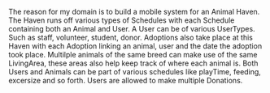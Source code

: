 The reason for my domain is to build a mobile system for an Animal Haven.
The Haven runs off various types of Schedules with each Schedule containing both an Animal and User.
A User can be of various UserTypes. Such as staff, volunteer, student, donor.
Adoptions also take place at this Haven with each Adoption linking an animal, user and the date the adoption took place.
Multilple animals of the same breed can make use of the same LivingArea, these areas also help keep track of where each animal is.
Both Users and Animals can be part of various schedules like playTime, feeding, excersize and so forth.
Users are allowed to make multiple Donations.